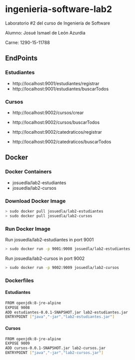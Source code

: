 # ingenieria-software-lab2
Laboratorio #2 del curso de Ingeniería de Software
 
 Alumno: Josué Ismael de León Azurdia
 
 Carne: 1290-15-11788

## EndPoints
### Estudiantes
- http://localhost:9001/estudiantes/registrar
- http://localhost:9001/estudiantes/buscarTodos

### Cursos
- http://localhost:9002/cursos/crear
- http://localhost:9002/cursos/buscarTodos

- http://localhost:9002/catedraticos/registrar
- http://localhost:9002/catedraticos/buscarTodos

## Docker
### Docker Containers
* josuedla/lab2-estudiantes
* josuedla/lab2-cursos

### Download Docker Image
```sh
> sudo docker pull josuedla/lab2-estudiantes
> sudo docker pull josuedla/lab2-cursos
```

### Run Docker Image 
Run josuedla/lab2-estudiantes in port 9001
```sh
> sudo docker run -p 9001:9008 josuedla/lab2-estudiantes
```
Run josuedla/lab2-cursos in port 9002
```sh
> sudo docker run -p 9002:9009 josuedla/lab2-cursos
```

### Dockerfiles
#### Estudiantes
```sh
FROM openjdk:8-jre-alpine
EXPOSE 9008
ADD estudiantes-0.0.1-SNAPSHOT.jar lab2-estudiantes.jar
ENTRYPOINT ["java","-jar","lab2-estudiantes.jar"]
```

#### Cursos
```sh
FROM openjdk:8-jre-alpine
EXPOSE 9009
ADD cursos-0.0.1-SNAPSHOT.jar lab2-cursos.jar
ENTRYPOINT ["java","-jar","lab2-cursos.jar"]
```

